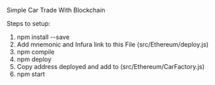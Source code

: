

Simple Car Trade With Blockchain


Steps to setup:
1. npm install --save
2. Add mnemonic and Infura link to this File (src/Ethereum/deploy.js)
3. npm compile
4. npm deploy
5. Copy address deployed and add to (src/Ethereum/CarFactory.js)
6. npm start

